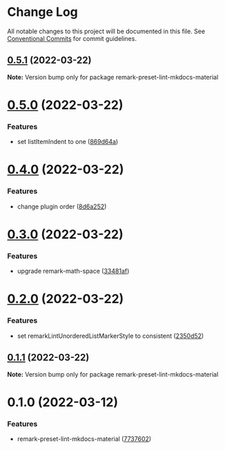 # Change Log

All notable changes to this project will be documented in this file.
See [Conventional Commits](https://conventionalcommits.org) for commit guidelines.

## [0.5.1](https://github.com/dup4/remark-preset-lint/compare/v0.5.0...v0.5.1) (2022-03-22)

**Note:** Version bump only for package remark-preset-lint-mkdocs-material





# [0.5.0](https://github.com/dup4/remark-preset-lint/compare/v0.4.0...v0.5.0) (2022-03-22)


### Features

* set listItemIndent to one ([869d64a](https://github.com/dup4/remark-preset-lint/commit/869d64ad3fb7f3ecd798d26e5502c9159b1c1505))





# [0.4.0](https://github.com/dup4/remark-preset-lint/compare/v0.3.0...v0.4.0) (2022-03-22)


### Features

* change plugin order ([8d6a252](https://github.com/dup4/remark-preset-lint/commit/8d6a2521778b5a4bb62e374b1f922ad64cf8e2c7))





# [0.3.0](https://github.com/dup4/remark-preset-lint/compare/v0.2.0...v0.3.0) (2022-03-22)


### Features

* upgrade remark-math-space ([33481af](https://github.com/dup4/remark-preset-lint/commit/33481afe819c95df15d9fcad2df8787b62705881))





# [0.2.0](https://github.com/dup4/remark-preset-lint/compare/v0.1.1...v0.2.0) (2022-03-22)


### Features

* set remarkLintUnorderedListMarkerStyle to consistent ([2350d52](https://github.com/dup4/remark-preset-lint/commit/2350d522b79b54ef78919a534f6b3525f08a8c56))





## [0.1.1](https://github.com/dup4/remark-preset-lint/compare/v0.1.0...v0.1.1) (2022-03-22)

**Note:** Version bump only for package remark-preset-lint-mkdocs-material





# 0.1.0 (2022-03-12)


### Features

* remark-preset-lint-mkdocs-material ([7737602](https://github.com/dup4/remark-preset-lint/commit/773760298a56771c8b4085ea704f2dfd5054adf2))

